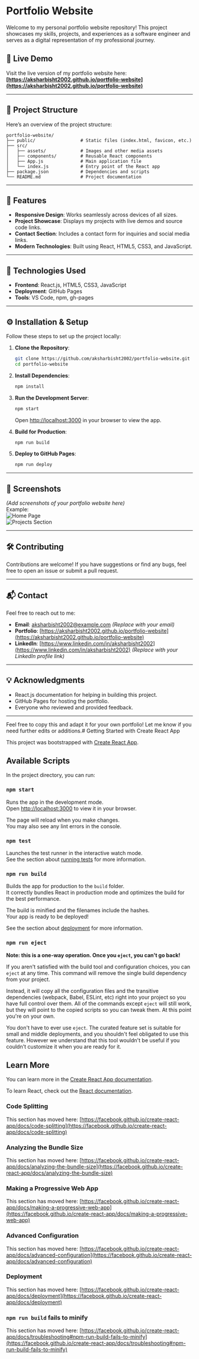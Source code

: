 
# Portfolio Website

Welcome to my personal portfolio website repository! This project showcases my skills, projects, and experiences as a software engineer and serves as a digital representation of my professional journey.



## 🌟 Live Demo

Visit the live version of my portfolio website here:  
**[https://aksharbisht2002.github.io/portfolio-website](https://aksharbisht2002.github.io/portfolio-website)**

---

## 📁 Project Structure

Here’s an overview of the project structure:

```
portfolio-website/
├── public/                 # Static files (index.html, favicon, etc.)
├── src/
│   ├── assets/             # Images and other media assets
│   ├── components/         # Reusable React components
│   ├── App.js              # Main application file
│   └── index.js            # Entry point of the React app
├── package.json            # Dependencies and scripts
└── README.md               # Project documentation
```

---

## 🚀 Features

- **Responsive Design**: Works seamlessly across devices of all sizes.
- **Project Showcase**: Displays my projects with live demos and source code links.
- **Contact Section**: Includes a contact form for inquiries and social media links.
- **Modern Technologies**: Built using React, HTML5, CSS3, and JavaScript.

---

## 🔧 Technologies Used

- **Frontend**: React.js, HTML5, CSS3, JavaScript
- **Deployment**: GitHub Pages
- **Tools**: VS Code, npm, gh-pages

---

## ⚙️ Installation & Setup

Follow these steps to set up the project locally:

1. **Clone the Repository**:
   ```bash
   git clone https://github.com/aksharbisht2002/portfolio-website.git
   cd portfolio-website
   ```

2. **Install Dependencies**:
   ```bash
   npm install
   ```

3. **Run the Development Server**:
   ```bash
   npm start
   ```
   Open [http://localhost:3000](http://localhost:3000) in your browser to view the app.

4. **Build for Production**:
   ```bash
   npm run build
   ```

5. **Deploy to GitHub Pages**:
   ```bash
   npm run deploy
   ```

---

## 📸 Screenshots

*(Add screenshots of your portfolio website here)*  
Example:  
![Home Page](https://aksharbisht2002.github.io/portfolio-website/homepage.png)  
![Projects Section](https://aksharbisht2002.github.io/portfolio-website/projects.png)

---

## 🛠️ Contributing

Contributions are welcome! If you have suggestions or find any bugs, feel free to open an issue or submit a pull request.

---

## 📬 Contact

Feel free to reach out to me:

- **Email**: aksharbisht2002@example.com *(Replace with your email)*  
- **Portfolio**: [https://aksharbisht2002.github.io/portfolio-website](https://aksharbisht2002.github.io/portfolio-website)  
- **LinkedIn**: [https://www.linkedin.com/in/aksharbisht2002](https://www.linkedin.com/in/aksharbisht2002) *(Replace with your LinkedIn profile link)*

---

## 💡 Acknowledgments

- React.js documentation for helping in building this project.
- GitHub Pages for hosting the portfolio.
- Everyone who reviewed and provided feedback.

---

Feel free to copy this and adapt it for your own portfolio! Let me know if you need further edits or additions.# Getting Started with Create React App

This project was bootstrapped with [Create React App](https://github.com/facebook/create-react-app).

## Available Scripts

In the project directory, you can run:

### `npm start`

Runs the app in the development mode.\
Open [http://localhost:3000](http://localhost:3000) to view it in your browser.

The page will reload when you make changes.\
You may also see any lint errors in the console.

### `npm test`

Launches the test runner in the interactive watch mode.\
See the section about [running tests](https://facebook.github.io/create-react-app/docs/running-tests) for more information.

### `npm run build`

Builds the app for production to the `build` folder.\
It correctly bundles React in production mode and optimizes the build for the best performance.

The build is minified and the filenames include the hashes.\
Your app is ready to be deployed!

See the section about [deployment](https://facebook.github.io/create-react-app/docs/deployment) for more information.

### `npm run eject`

**Note: this is a one-way operation. Once you `eject`, you can't go back!**

If you aren't satisfied with the build tool and configuration choices, you can `eject` at any time. This command will remove the single build dependency from your project.

Instead, it will copy all the configuration files and the transitive dependencies (webpack, Babel, ESLint, etc) right into your project so you have full control over them. All of the commands except `eject` will still work, but they will point to the copied scripts so you can tweak them. At this point you're on your own.

You don't have to ever use `eject`. The curated feature set is suitable for small and middle deployments, and you shouldn't feel obligated to use this feature. However we understand that this tool wouldn't be useful if you couldn't customize it when you are ready for it.

## Learn More

You can learn more in the [Create React App documentation](https://facebook.github.io/create-react-app/docs/getting-started).

To learn React, check out the [React documentation](https://reactjs.org/).

### Code Splitting

This section has moved here: [https://facebook.github.io/create-react-app/docs/code-splitting](https://facebook.github.io/create-react-app/docs/code-splitting)

### Analyzing the Bundle Size

This section has moved here: [https://facebook.github.io/create-react-app/docs/analyzing-the-bundle-size](https://facebook.github.io/create-react-app/docs/analyzing-the-bundle-size)

### Making a Progressive Web App

This section has moved here: [https://facebook.github.io/create-react-app/docs/making-a-progressive-web-app](https://facebook.github.io/create-react-app/docs/making-a-progressive-web-app)

### Advanced Configuration

This section has moved here: [https://facebook.github.io/create-react-app/docs/advanced-configuration](https://facebook.github.io/create-react-app/docs/advanced-configuration)

### Deployment

This section has moved here: [https://facebook.github.io/create-react-app/docs/deployment](https://facebook.github.io/create-react-app/docs/deployment)

### `npm run build` fails to minify

This section has moved here: [https://facebook.github.io/create-react-app/docs/troubleshooting#npm-run-build-fails-to-minify](https://facebook.github.io/create-react-app/docs/troubleshooting#npm-run-build-fails-to-minify)
